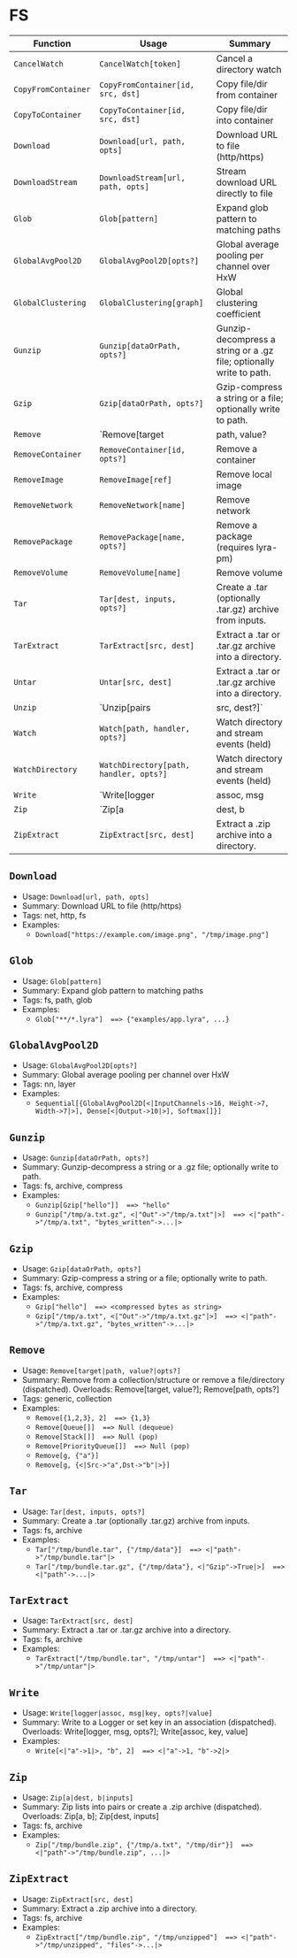 # FS

| Function | Usage | Summary |
|---|---|---|
| `CancelWatch` | `CancelWatch[token]` | Cancel a directory watch |
| `CopyFromContainer` | `CopyFromContainer[id, src, dst]` | Copy file/dir from container |
| `CopyToContainer` | `CopyToContainer[id, src, dst]` | Copy file/dir into container |
| `Download` | `Download[url, path, opts]` | Download URL to file (http/https) |
| `DownloadStream` | `DownloadStream[url, path, opts]` | Stream download URL directly to file |
| `Glob` | `Glob[pattern]` | Expand glob pattern to matching paths |
| `GlobalAvgPool2D` | `GlobalAvgPool2D[opts?]` | Global average pooling per channel over HxW |
| `GlobalClustering` | `GlobalClustering[graph]` | Global clustering coefficient |
| `Gunzip` | `Gunzip[dataOrPath, opts?]` | Gunzip-decompress a string or a .gz file; optionally write to path. |
| `Gzip` | `Gzip[dataOrPath, opts?]` | Gzip-compress a string or a file; optionally write to path. |
| `Remove` | `Remove[target|path, value?|opts?]` | Remove from a collection/structure or remove a file/directory (dispatched). Overloads: Remove[target, value?]; Remove[path, opts?] |
| `RemoveContainer` | `RemoveContainer[id, opts?]` | Remove a container |
| `RemoveImage` | `RemoveImage[ref]` | Remove local image |
| `RemoveNetwork` | `RemoveNetwork[name]` | Remove network |
| `RemovePackage` | `RemovePackage[name, opts?]` | Remove a package (requires lyra-pm) |
| `RemoveVolume` | `RemoveVolume[name]` | Remove volume |
| `Tar` | `Tar[dest, inputs, opts?]` | Create a .tar (optionally .tar.gz) archive from inputs. |
| `TarExtract` | `TarExtract[src, dest]` | Extract a .tar or .tar.gz archive into a directory. |
| `Untar` | `Untar[src, dest]` | Extract a .tar or .tar.gz archive into a directory. |
| `Unzip` | `Unzip[pairs|src, dest?]` | Unzip list of pairs or extract a .zip (dispatched). Overloads: Unzip[pairs]; Unzip[src, dest] |
| `Watch` | `Watch[path, handler, opts?]` | Watch directory and stream events (held) |
| `WatchDirectory` | `WatchDirectory[path, handler, opts?]` | Watch directory and stream events (held) |
| `Write` | `Write[logger|assoc, msg|key, opts?|value]` | Write to a Logger or set key in an association (dispatched). Overloads: Write[logger, msg, opts?]; Write[assoc, key, value] |
| `Zip` | `Zip[a|dest, b|inputs]` | Zip lists into pairs or create a .zip archive (dispatched). Overloads: Zip[a, b]; Zip[dest, inputs] |
| `ZipExtract` | `ZipExtract[src, dest]` | Extract a .zip archive into a directory. |

## `Download`

- Usage: `Download[url, path, opts]`
- Summary: Download URL to file (http/https)
- Tags: net, http, fs
- Examples:
  - `Download["https://example.com/image.png", "/tmp/image.png"]`

## `Glob`

- Usage: `Glob[pattern]`
- Summary: Expand glob pattern to matching paths
- Tags: fs, path, glob
- Examples:
  - `Glob["**/*.lyra"]  ==> {"examples/app.lyra", ...}`

## `GlobalAvgPool2D`

- Usage: `GlobalAvgPool2D[opts?]`
- Summary: Global average pooling per channel over HxW
- Tags: nn, layer
- Examples:
  - `Sequential[{GlobalAvgPool2D[<|InputChannels->16, Height->7, Width->7|>], Dense[<|Output->10|>], Softmax[]}]`

## `Gunzip`

- Usage: `Gunzip[dataOrPath, opts?]`
- Summary: Gunzip-decompress a string or a .gz file; optionally write to path.
- Tags: fs, archive, compress
- Examples:
  - `Gunzip[Gzip["hello"]]  ==> "hello"`
  - `Gunzip["/tmp/a.txt.gz", <|"Out"->"/tmp/a.txt"|>]  ==> <|"path"->"/tmp/a.txt", "bytes_written"->...|>`

## `Gzip`

- Usage: `Gzip[dataOrPath, opts?]`
- Summary: Gzip-compress a string or a file; optionally write to path.
- Tags: fs, archive, compress
- Examples:
  - `Gzip["hello"]  ==> <compressed bytes as string>`
  - `Gzip["/tmp/a.txt", <|"Out"->"/tmp/a.txt.gz"|>]  ==> <|"path"->"/tmp/a.txt.gz", "bytes_written"->...|>`

## `Remove`

- Usage: `Remove[target|path, value?|opts?]`
- Summary: Remove from a collection/structure or remove a file/directory (dispatched). Overloads: Remove[target, value?]; Remove[path, opts?]
- Tags: generic, collection
- Examples:
  - `Remove[{1,2,3}, 2]  ==> {1,3}`
  - `Remove[Queue[]]  ==> Null (dequeue)`
  - `Remove[Stack[]]  ==> Null (pop)`
  - `Remove[PriorityQueue[]]  ==> Null (pop)`
  - `Remove[g, {"a"}]`
  - `Remove[g, {<|Src->"a",Dst->"b"|>}]`

## `Tar`

- Usage: `Tar[dest, inputs, opts?]`
- Summary: Create a .tar (optionally .tar.gz) archive from inputs.
- Tags: fs, archive
- Examples:
  - `Tar["/tmp/bundle.tar", {"/tmp/data"}]  ==> <|"path"->"/tmp/bundle.tar"|>`
  - `Tar["/tmp/bundle.tar.gz", {"/tmp/data"}, <|"Gzip"->True|>]  ==> <|"path"->...|>`

## `TarExtract`

- Usage: `TarExtract[src, dest]`
- Summary: Extract a .tar or .tar.gz archive into a directory.
- Tags: fs, archive
- Examples:
  - `TarExtract["/tmp/bundle.tar", "/tmp/untar"]  ==> <|"path"->"/tmp/untar"|>`

## `Write`

- Usage: `Write[logger|assoc, msg|key, opts?|value]`
- Summary: Write to a Logger or set key in an association (dispatched). Overloads: Write[logger, msg, opts?]; Write[assoc, key, value]
- Examples:
  - `Write[<|"a"->1|>, "b", 2]  ==> <|"a"->1, "b"->2|>`

## `Zip`

- Usage: `Zip[a|dest, b|inputs]`
- Summary: Zip lists into pairs or create a .zip archive (dispatched). Overloads: Zip[a, b]; Zip[dest, inputs]
- Tags: fs, archive
- Examples:
  - `Zip["/tmp/bundle.zip", {"/tmp/a.txt", "/tmp/dir"}]  ==> <|"path"->"/tmp/bundle.zip", ...|>`

## `ZipExtract`

- Usage: `ZipExtract[src, dest]`
- Summary: Extract a .zip archive into a directory.
- Tags: fs, archive
- Examples:
  - `ZipExtract["/tmp/bundle.zip", "/tmp/unzipped"]  ==> <|"path"->"/tmp/unzipped", "files"->...|>`
